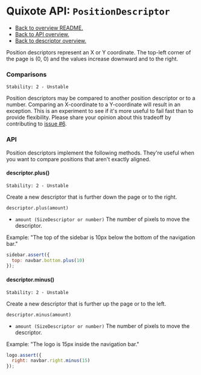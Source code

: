 # Quixote API: `PositionDescriptor`

* [Back to overview README.](../README.md)
* [Back to API overview.](api.md)
* [Back to descriptor overview.](descriptors.md)

Position descriptors represent an X or Y coordinate. The top-left corner of the page is (0, 0) and the values increase downward and to the right.


### Comparisons

```
Stability: 2 - Unstable
```

Position descriptors may be compared to another position descriptor or to a number. Comparing an X-coordinate to a Y-coordinate will result in an exception. This is an experiment to see if it's more useful to fail fast than to provide flexibility. Please share your opinion about this tradeoff by contributing to [issue #6](https://github.com/jamesshore/quixote/issues/6).


### API

Position descriptors implement the following methods. They're useful when you want to compare positions that aren't exactly aligned.


#### descriptor.plus()

```
Stability: 2 - Unstable
```

Create a new descriptor that is further down the page or to the right.

`descriptor.plus(amount)`

* `amount (SizeDescriptor or number)` The number of pixels to move the descriptor.

Example: "The top of the sidebar is 10px below the bottom of the navigation bar."

```javascript
sidebar.assert({
  top: navbar.bottom.plus(10)
});
```


#### descriptor.minus()

```
Stability: 2 - Unstable
```

Create a new descriptor that is further up the page or to the left.

`descriptor.minus(amount)`

* `amount (SizeDescriptor or number)` The number of pixels to move the descriptor.

Example: "The logo is 15px inside the navigation bar."

```javascript
logo.assert({
  right: navbar.right.minus(15)
});
```
